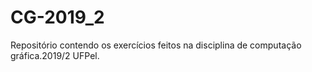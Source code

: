 # CG-2019_2
Repositório contendo os exercícios feitos na disciplina de computação gráfica.2019/2  UFPel.
